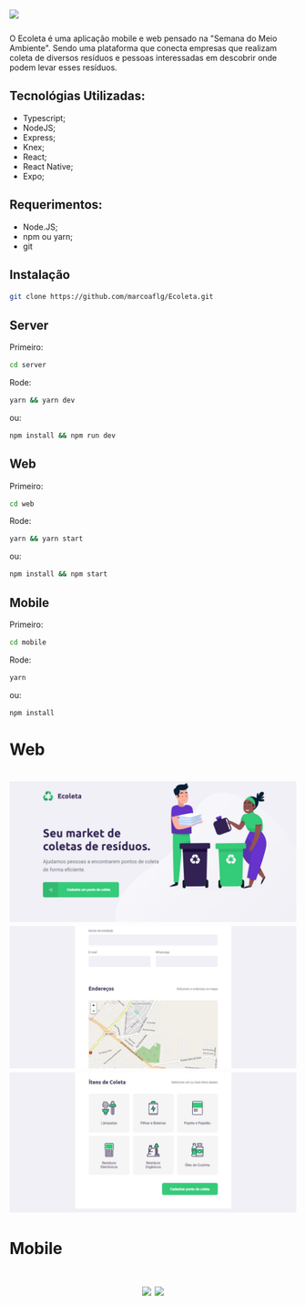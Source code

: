 <h1>
<img src="https://cdn.discordapp.com/attachments/705772630577250324/719235376740565072/Capa.png" />
</h1>

O Ecoleta é uma aplicação mobile e web pensado na "Semana do Meio Ambiente". Sendo uma plataforma que conecta empresas que realizam coleta de diversos resíduos e pessoas interessadas em descobrir onde podem levar esses resíduos.

## Tecnológias Utilizadas:

- Typescript;
- NodeJS;
- Express;
- Knex;
- React;
- React Native;
- Expo;

## Requerimentos:

- Node.JS;
- npm ou yarn;
- git

## Instalação

```bash
git clone https://github.com/marcoaflg/Ecoleta.git
```

## Server

Primeiro:
```bash
cd server
```
Rode:
```bash
yarn && yarn dev
```
ou:
```bash
npm install && npm run dev
```

## Web

Primeiro:
```bash
cd web
```
Rode:
```bash
yarn && yarn start
```
ou:
```bash
npm install && npm start
```
## Mobile

Primeiro:
```bash
cd mobile
```
Rode:
```bash
yarn
```
ou:
```bash
npm install
```

<h1>Web</h1>
<h1>
<img src="https://github.com/wallasdevpy/NextLevelWeekRocketseat/blob/master/web/src/assets/web01.JPG?raw=true" />
<img src="https://github.com/wallasdevpy/NextLevelWeekRocketseat/blob/master/web/src/assets/web02.JPG?raw=true" />
<img src="https://github.com/wallasdevpy/NextLevelWeekRocketseat/blob/master/web/src/assets/web03.JPG?raw=true" />
</h1>
<h1>Mobile</h1>
<h1 align="center">
<img src="https://cdn.discordapp.com/attachments/705772630577250324/719235131453341816/Inicio.png" />
<img src="https://cdn.discordapp.com/attachments/705772630577250324/719235185249353758/Home.png" />
</h1>
